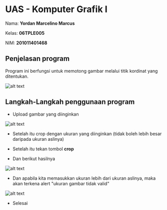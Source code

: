 # UAS - Komputer Grafik I

Nama: **Yordan Marcelino Marcus**

Kelas: **06TPLE005**

NIM: **201011401468**

## Penjelasan program

Program ini berfungsi untuk memotong gambar melalui titik kordinat yang ditentukan.

![alt text](https://i.ibb.co/ZHkdwgR/1.png)

## Langkah-Langkah penggunaan program

- Upload gambar yang diinginkan

![alt text](https://i.ibb.co/KwvmTb5/2.png)

- Setelah itu crop dengan ukuran yang diinginkan (tidak boleh lebih besar daripada ukuran aslinya)

- Setelah itu tekan tombol **crop**
- Dan berikut hasilnya

![alt text](https://i.ibb.co/n7908yt/3.png)

- Dan apabila kita memasukkan ukuran lebih dari ukuran aslinya, maka akan terkena alert "ukuran gambar tidak valid"

![alt text](https://i.ibb.co/ZN288t1/4.png)

- Selesai
